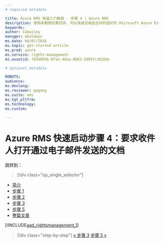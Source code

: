 ```yaml
---
# required metadata

title: Azure RMS 快速入门教程 - 步骤 4 | Azure RMS
description: 使用本教程的第四步，可以快速试用适合你的组织的 Microsoft Azure Rights Management，只需执行 5 个步骤，所需时间不到 15 分钟。
keywords:
author: Cabailey
manager: mbaldwin
ms.date: 04/07/2016
ms.topic: get-started-article
ms.prod: azure
ms.service: rights-management
ms.assetid: f8340056-87a1-4daa-8b63-3d95fc381b9c

# optional metadata

ROBOTS: 
audience:
ms.devlang:
ms.reviewer: gagang
ms.suite: ems
ms.tgt_pltfrm:
ms.technology:
ms.custom:

---
```



# Azure RMS 快速启动步骤 4：要求收件人打开通过电子邮件发送的文档

跳转到： 
> [!div class="op_single_selector"]
- [简介](rms-quickstart-intro.md)
- [步骤 1](tutorial-step1.md)
- [步骤 2](tutorial-step2.md)
- [步骤 3](tutorial-step3.md)
- [步骤 5](tutorial-step5.md)
- [整篇文章](rms-quickstart.md)

[!INCLUDE[aad_rightsmanagement_1](../includes/tutorial-step4-include.md)] 

>[!div class="step-by-step"]
[« 步骤 3](tutorial-step3.md)
[步骤 5 »](tutorial-step5.md)

<!--HONumber=Apr16_HO3-->


